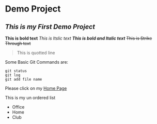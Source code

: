 # Demo Project
## ***This is my First Demo Project***
**This is bold text**
*This is Itslic text*
***This is bold and Italic text***
~~This is Strike Through text~~

>This is quotted line

Some Basic Git Commands are:

```
git status
git log
git add file name
```

Please click on my [Home Page](https://www.google.com)

This is my un ordered list
- Office
- Home
- Club
